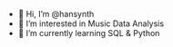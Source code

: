 - 👋 Hi, I’m @hansynth
- 👀 I’m interested in Music Data Analysis
- 🌱 I’m currently learning SQL & Python

<!---
hansynth/hansynth is a ✨ special ✨ repository because its `README.md` (this file) appears on your GitHub profile.
You can click the Preview link to take a look at your changes.
--->
